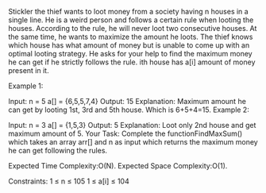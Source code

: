 Stickler the thief wants to loot money from a society having n houses in a single line. He is a weird person and follows a certain rule when looting the houses. According to the rule, he will never loot two consecutive houses. At the same time, he wants to maximize the amount he loots. The thief knows which house has what amount of money but is unable to come up with an optimal looting strategy. He asks for your help to find the maximum money he can get if he strictly follows the rule. ith house has a[i] amount of money present in it.

Example 1:

Input:
n = 5
a[] = {6,5,5,7,4}
Output: 
15
Explanation: 
Maximum amount he can get by looting 1st, 3rd and 5th house. Which is 6+5+4=15.
Example 2:

Input:
n = 3
a[] = {1,5,3}
Output: 
5
Explanation: 
Loot only 2nd house and get maximum amount of 5.
Your Task:
Complete the functionFindMaxSum() which takes an array arr[] and n as input which returns the maximum money he can get following the rules.

Expected Time Complexity:O(N).
Expected Space Complexity:O(1).

Constraints:
1 ≤ n ≤ 105
1 ≤ a[i] ≤ 104

